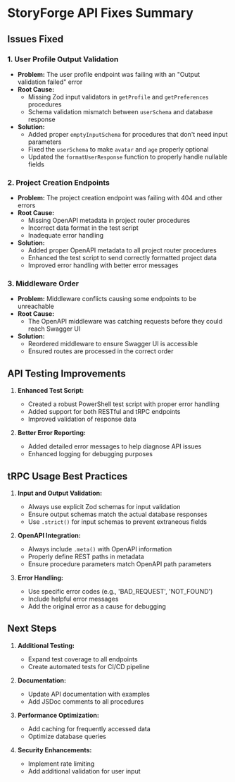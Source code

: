 # StoryForge API Fixes Summary

## Issues Fixed

### 1. User Profile Output Validation
- **Problem:** The user profile endpoint was failing with an "Output validation failed" error
- **Root Cause:** 
  - Missing Zod input validators in `getProfile` and `getPreferences` procedures
  - Schema validation mismatch between `userSchema` and database response
- **Solution:**
  - Added proper `emptyInputSchema` for procedures that don't need input parameters
  - Fixed the `userSchema` to make `avatar` and `age` properly optional
  - Updated the `formatUserResponse` function to properly handle nullable fields

### 2. Project Creation Endpoints
- **Problem:** The project creation endpoint was failing with 404 and other errors
- **Root Cause:**
  - Missing OpenAPI metadata in project router procedures
  - Incorrect data format in the test script
  - Inadequate error handling
- **Solution:**
  - Added proper OpenAPI metadata to all project router procedures
  - Enhanced the test script to send correctly formatted project data 
  - Improved error handling with better error messages

### 3. Middleware Order
- **Problem:** Middleware conflicts causing some endpoints to be unreachable
- **Root Cause:** 
  - The OpenAPI middleware was catching requests before they could reach Swagger UI
- **Solution:**
  - Reordered middleware to ensure Swagger UI is accessible
  - Ensured routes are processed in the correct order

## API Testing Improvements

1. **Enhanced Test Script:**
   - Created a robust PowerShell test script with proper error handling
   - Added support for both RESTful and tRPC endpoints
   - Improved validation of response data

2. **Better Error Reporting:**
   - Added detailed error messages to help diagnose API issues
   - Enhanced logging for debugging purposes

## tRPC Usage Best Practices

1. **Input and Output Validation:**
   - Always use explicit Zod schemas for input validation
   - Ensure output schemas match the actual database responses
   - Use `.strict()` for input schemas to prevent extraneous fields

2. **OpenAPI Integration:**
   - Always include `.meta()` with OpenAPI information
   - Properly define REST paths in metadata
   - Ensure procedure parameters match OpenAPI path parameters

3. **Error Handling:**
   - Use specific error codes (e.g., 'BAD_REQUEST', 'NOT_FOUND')
   - Include helpful error messages
   - Add the original error as a cause for debugging

## Next Steps

1. **Additional Testing:**
   - Expand test coverage to all endpoints
   - Create automated tests for CI/CD pipeline

2. **Documentation:**
   - Update API documentation with examples
   - Add JSDoc comments to all procedures

3. **Performance Optimization:**
   - Add caching for frequently accessed data
   - Optimize database queries

4. **Security Enhancements:**
   - Implement rate limiting
   - Add additional validation for user input 